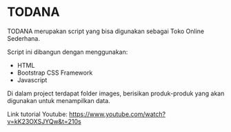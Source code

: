 # TODANA

TODANA merupakan script yang bisa digunakan sebagai Toko Online Sederhana.

Script ini dibangun dengan menggunakan:

- HTML
- Bootstrap CSS Framework
- Javascript

Di dalam project terdapat folder images, berisikan produk-produk yang akan digunakan untuk menampilkan data.

Link tutorial Youtube: https://www.youtube.com/watch?v=kK23OXSJYQw&t=210s
